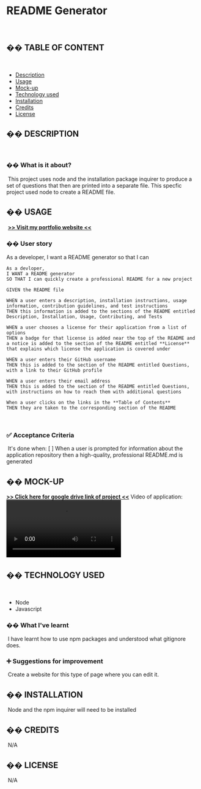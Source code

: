 # README Generator
​​
## �� TABLE OF CONTENT
​
- [Description](#-description)
- [Usage](#-usage)
- [Mock-up](#-mock-up)
- [Technology used](#-technology-used)
- [Installation](#-installation)
- [Credits](#-credits)
- [License](#-license)
​
## �� DESCRIPTION
​
### �� What is it about?
​
This project uses node and the installation package inquirer to produce a set of questions that then are printed into a separate file. 
This specfic project used node to create a README file. 
​
## �� USAGE
​
[**>> Visit my portfolio website <<**](https://github.com/khans0/)
​
### �� User story
As a developer, I want a README generator so that I can 
​
```
As a devloper,
I WANT a README generator
SO THAT I can quickly create a professional README for a new project
```

```
GIVEN the README file 
​
WHEN a user enters a description, installation instructions, usage information, contribution guidelines, and test instructions 
THEN this information is added to the sections of the README entitled Description, Installation, Usage, Contributing, and Tests
​
WHEN a user chooses a license for their application from a list of options 
THEN a badge for that license is added near the top of the README and a notice is added to the section of the README entitled **License** that explains which license the application is covered under
​
WHEN a user enters their GitHub username 
THEN this is added to the section of the README entitled Questions, with a link to their GitHub profile

WHEN a user enters their email address 
THEN this is added to the section of the README entitled Questions, with instructions on how to reach them with additional questions

When a user clicks on the links in the **Table of Contents** 
THEN they are taken to the corresponding section of the README

```
​
​
### ✅ Acceptance Criteria
​
It's done when:
[ ] ​When a user is prompted for information about the application repository then a high-quality, professional README.md is generated
​
## �� MOCK-UP

[**>> Click here for google drive link of project <<**](​https://drive.google.com/file/d/1RG5K16ON5S76lvHkHk5AD3VS96djVqay/view?usp=sharing)
Video of application: ![screen recording of project in node](./assets/screenrecording.webm)
​
## �� TECHNOLOGY USED
​
- Node
- Javascript
​
### �� What I've learnt
​
I have learnt how to use npm packages and understood what gitignore does.
​
### ➕ Suggestions for improvement
​
Create a website for this type of page where you can edit it. 
​
## �� INSTALLATION
​
Node and the npm inquirer will need to be installed
​
## �� CREDITS
​
N/A
​
## �� LICENSE
​
N/A